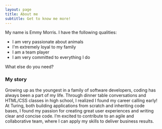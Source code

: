 ```yaml
---
layout: page
title: About me
subtitle: Get to know me more!
---
```


My name is Emmy Morris. I have the following qualities:

- I am very passionate about animals
- I'm extremely loyal to my family
- I am a team player
- I am very committed to everything I do

What else do you need?

### My story

Growing up as the youngest in a family of software developers, coding has always been a part of my life. Through dinner table conversations and HTML/CSS classes in high school, I realized I found my career calling early! At Turing, both building applications from scratch and inheriting code bases, I found my passion for creating great user experiences and writing clear and concise code. I’m excited to contribute to an agile and collaborative team, where I can apply my skills to deliver business results.
